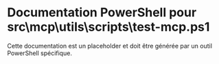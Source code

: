 # Documentation PowerShell pour src\mcp\utils\scripts\test-mcp.ps1

Cette documentation est un placeholder et doit être générée par un outil PowerShell spécifique.
